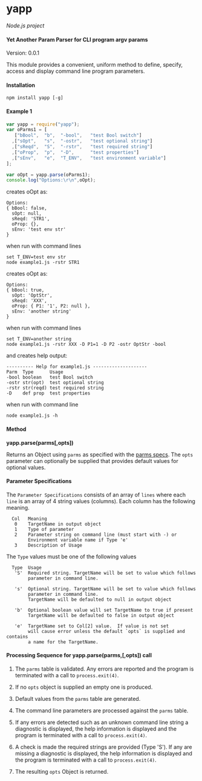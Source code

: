 yapp
====

_Node.js project_

#### Yet Another Param Parser for CLI program argv params ####

Version: 0.0.1

This module provides a convenient, uniform method to define, specify, access and
display command line program parameters.

#### Installation ####

```
npm install yapp [-g]
```

#### Example 1 ####


```javascript
var yapp = require("yapp");
var oParms1 = [
   ["bBool",  "b",  "-bool",   "test Bool switch"]
  ,["sOpt",   "s",  "-ostr",   "test optional string"]
  ,["sReqd",  "S",  "-rstr",   "test required string"]
  ,["oProp",  "p",  "-D",      "test properties"]
  ,["sEnv",   "e",  "T_ENV",   "test environment variable"]
];

var oOpt = yapp.parse(oParms1);
console.log("Options:\r\n",oOpt);
```
creates oOpt as:

```
Options:
{ bBool: false,
  sOpt: null,
  sReqd: 'STR1',
  oProp: {},
  sEnv: 'test env str'
}
```
when run with command lines

```
set T_ENV=test env str
node example1.js -rstr STR1
```

creates oOpt as:

```
Options:
{ bBool: true,
  sOpt: 'OptStr',
  sReqd: 'XXX',
  oProp: { P1: '1', P2: null },
  sEnv: 'another string'
}
```

when run with command lines

```
set T_ENV=another string
node example1.js -rstr XXX -D P1=1 -D P2 -ostr OptStr -bool
```

and creates help output:

```
---------- Help for example1.js --------------------
Parm  Type      Usage
-bool boolean   test Bool switch
-ostr str(opt)  test optional string
-rstr str(reqd) test required string
-D    def prop  test properties
```

when run with command line

```
node example1.js -h
```

#### Method ####

__yapp.parse(parms[,opts])__

Returns an Object using `parms` as specified with the [parms
specs](#parm_specs).  The `opts` parameter can optionally be supplied that
provides default values for optional values.

#### Parameter Specifications ####
<a name="parm_specs"></a>
The `Parameter Specifications` consists of an array of `lines` where each
`line` is an array of 4 string values (columns).  Each column has the following
meaning.

```
  Col   Meaning
   0    TargetName in output object
   1    Type of parameter
   2    Parameter string on command line (must start with -) or
        Environment variable name if Type 'e'
   3    Description of Usage
```

The `Type` values must be one of the following values

```
  Type  Usage
   'S'  Required string. TargetName will be set to value which follows
        parameter in command line.

   's'  Optional string. TargetName will be set to value which follows
        parameter in command line.
        TargetName will be defaulted to null in output object

   'b'  Optional boolean value will set TargetName to true if present
        TargetName will be defaulted to false in output object

   'e'  TargetName set to Col[2] value.  If value is not set
        will cause error unless the default `opts` is supplied and contains
        a name for the TargetName.
```
#### Processing Sequence for yapp.parse(parms,[,opts]) call ####

1. The `parms` table is validated.  Any errors are reported and the program is
terminated with a call to `process.exit(4)`.

2. If no `opts` object is supplied an empty one is produced.

3. Default values from the `parms` table are generated.

4. The command line parameters are processed against the `parms` table.

5. If any errors are detected such as an unknown command line string a
diagnostic is displayed, the help information is displayed and the program is
terminated with a call to `process.exit(4)`.

6. A check is made the required strings are provided (Type 'S').  If any are
missing a diagnostic is displayed, the help information is displayed and the
program is terminated with a call to `process.exit(4)`.

7. The resulting `opts` Object is returned.

